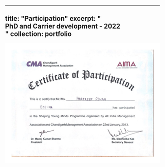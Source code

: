 
---
title: "Participation"
excerpt: "<br> PhD and Carrier development - 2022 <br/> "
collection: portfolio
---

<img src='/certificates/c13.jpg'>


